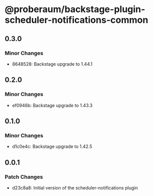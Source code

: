 # @proberaum/backstage-plugin-scheduler-notifications-common

## 0.3.0

### Minor Changes

- 8648528: Backstage upgrade to 1.44.1

## 0.2.0

### Minor Changes

- ef0946b: Backstage upgrade to 1.43.3

## 0.1.0

### Minor Changes

- d1c0e4c: Backstage upgrade to 1.42.5

## 0.0.1

### Patch Changes

- d23c8a8: Initial version of the scheduler-notifications plugin
